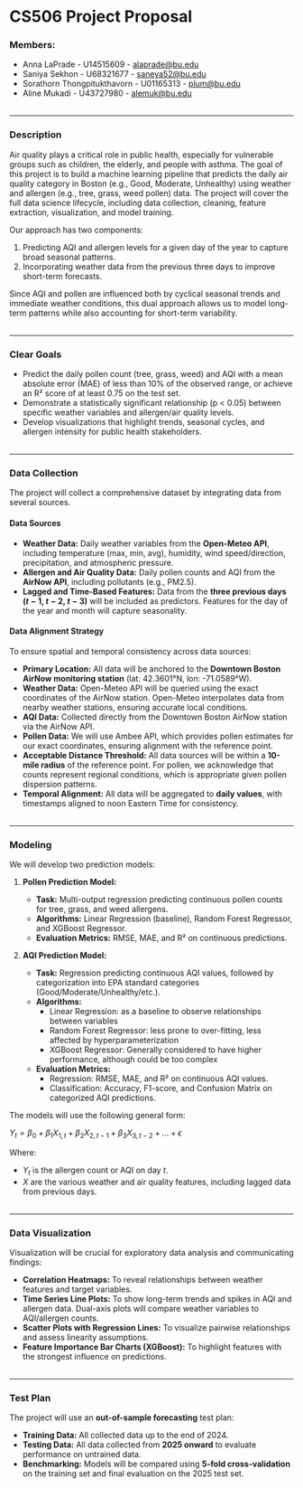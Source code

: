# CS506 Project Proposal


### Members:
* Anna LaPrade - U14515609 - alaprade@bu.edu
* Saniya Sekhon - U68321677 - saneya52@bu.edu 
* Sorathorn Thongpitukthavorn - U01165313 - plum@bu.edu
* Aline Mukadi - U43727980 - alemuk@bu.edu
</br></br>

---

### Description

Air quality plays a critical role in public health, especially for vulnerable groups such as children, the elderly, and people with asthma. The goal of this project is to build a machine learning pipeline that predicts the daily air quality category in Boston (e.g., Good, Moderate, Unhealthy) using weather and allergen (e.g., tree, grass, weed pollen) data. The project will cover the full data science lifecycle, including data collection, cleaning, feature extraction, visualization, and model training.

Our approach has two components:
1. Predicting AQI and allergen levels for a given day of the year to capture broad seasonal patterns.
2. Incorporating weather data from the previous three days to improve short-term forecasts.

Since AQI and pollen are influenced both by cyclical seasonal trends and immediate weather conditions, this dual approach allows us to model long-term patterns while also accounting for short-term variability.
</br></br>

---


### Clear Goals


* Predict the daily pollen count (tree, grass, weed) and AQI with a mean absolute error (MAE) of less than 10% of the observed range, or achieve an R² score of at least 0.75 on the test set.
* Demonstrate a statistically significant relationship (p < 0.05) between specific weather variables and allergen/air quality levels.
* Develop visualizations that highlight trends, seasonal cycles, and allergen intensity for public health stakeholders.
</br></br>

---


### Data Collection


The project will collect a comprehensive dataset by integrating data from several sources.

#### **Data Sources**
* **Weather Data:** Daily weather variables from the **Open-Meteo API**, including temperature (max, min, avg), humidity, wind speed/direction, precipitation, and atmospheric pressure.
* **Allergen and Air Quality Data:** Daily pollen counts and AQI from the **AirNow API**, including pollutants (e.g., PM2.5).
* **Lagged and Time-Based Features:** Data from the **three previous days ($t-1$, $t-2$, $t-3$)** will be included as predictors. Features for the day of the year and month will capture seasonality.

#### **Data Alignment Strategy**
To ensure spatial and temporal consistency across data sources:
- **Primary Location:** All data will be anchored to the **Downtown Boston AirNow monitoring station** (lat: 42.3601°N, lon: -71.0589°W).
- **Weather Data:** Open-Meteo API will be queried using the exact coordinates of the AirNow station. Open-Meteo interpolates data from nearby weather stations, ensuring accurate local conditions.
- **AQI Data:** Collected directly from the Downtown Boston AirNow station via the AirNow API.
- **Pollen Data:** We will use Ambee API, which provides pollen estimates for our exact coordinates, ensuring alignment with the reference point.
- **Acceptable Distance Threshold:** All data sources will be within a **10-mile radius** of the reference point. For pollen, we acknowledge that counts represent regional conditions, which is appropriate given pollen dispersion patterns.
- **Temporal Alignment:** All data will be aggregated to **daily values**, with timestamps aligned to noon Eastern Time for consistency.
</br></br>

---


### Modeling
We will develop two prediction models:

1. **Pollen Prediction Model:**
   - **Task:** Multi-output regression predicting continuous pollen counts for tree, grass, and weed allergens.
   - **Algorithms:** Linear Regression (baseline), Random Forest Regressor, and XGBoost Regressor.
   - **Evaluation Metrics:** RMSE, MAE, and R² on continuous predictions.

2. **AQI Prediction Model:**
   - **Task:** Regression predicting continuous AQI values, followed by categorization into EPA standard categories (Good/Moderate/Unhealthy/etc.).
   - **Algorithms:** 
      - Linear Regression: as a baseline to observe relationships between variables
      - Random Forest Regressor: less prone to over-fitting, less affected by hyperparameterization
      - XGBoost Regressor: Generally considered to have higher performance, although could be too complex
   - **Evaluation Metrics:**
     - Regression: RMSE, MAE, and R² on continuous AQI values.
     - Classification: Accuracy, F1-score, and Confusion Matrix on categorized AQI predictions.

The models will use the following general form:

$Y_t = \beta_0 + \beta_1 X_{1,t} + \beta_2 X_{2,t-1} + \beta_3 X_{3,t-2} + ... + \epsilon$

Where:
* $Y_t$ is the allergen count or AQI on day $t$.
* $X$ are the various weather and air quality features, including lagged data from previous days.
</br></br>

---


### Data Visualization
Visualization will be crucial for exploratory data analysis and communicating findings:
* **Correlation Heatmaps:** To reveal relationships between weather features and target variables.
* **Time Series Line Plots:** To show long-term trends and spikes in AQI and allergen data. Dual-axis plots will compare weather variables to AQI/allergen counts.
* **Scatter Plots with Regression Lines:** To visualize pairwise relationships and assess linearity assumptions.
* **Feature Importance Bar Charts (XGBoost):** To highlight features with the strongest influence on predictions.
</br></br>
---

### Test Plan
The project will use an **out-of-sample forecasting** test plan:
* **Training Data:** All collected data up to the end of 2024.
* **Testing Data:** All data collected from **2025 onward** to evaluate performance on untrained data.
* **Benchmarking:** Models will be compared using **5-fold cross-validation** on the training set and final evaluation on the 2025 test set.
</br></br>
